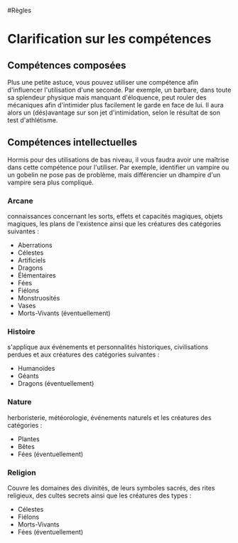 #Règles 
# Clarification sur les compétences

## Compétences composées
Plus une petite astuce, vous pouvez utiliser une compétence afin d'influencer l'utilisation d'une seconde.
Par exemple, un barbare, dans toute sa splendeur physique mais manquant d'éloquence, peut rouler des mécaniques afin d'intimider plus facilement le garde en face de lui. Il aura alors un (dés)avantage sur son jet d'intimidation, selon le résultat de son test d'athlétisme.

## Compétences intellectuelles
Hormis pour des utilisations de bas niveau, il vous faudra avoir une maîtrise dans cette compétence pour l'utiliser. Par exemple, identifier un vampire ou un gobelin ne pose pas de problème, mais différencier un dhampire d'un vampire sera plus compliqué.

### Arcane
connaissances concernant les sorts, effets et capacités magiques, objets magiques, les plans de l'existence ainsi que les créatures des catégories suivantes :
- Aberrations
- Célestes
- Artificiels
- Dragons
- Élémentaires
- Fées
- Fiélons
- Monstruosités
- Vases
- Morts-Vivants (éventuellement)

### Histoire
s'applique aux événements et personnalités historiques, civilisations perdues et aux créatures des catégories suivantes :
- Humanoïdes
- Géants
- Dragons (éventuellement)

### Nature
herboristerie, météorologie, événements naturels et les créatures des catégories :
- Plantes
- Bêtes
- Fées (éventuellement)

### Religion
Couvre les domaines des divinités, de leurs symboles sacrés, des rites religieux, des cultes secrets ainsi que les créatures des types :
- Célestes
- Fiélons
- Morts-Vivants
- Fées (éventuellement)

